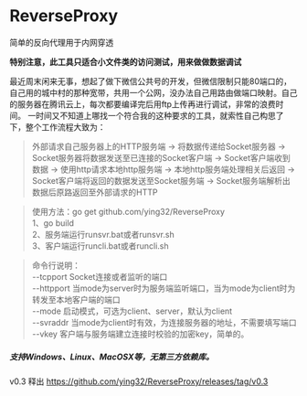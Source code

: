 # ReverseProxy
简单的反向代理用于内网穿透  

**特别注意，此工具只适合小文件类的访问测试，用来做做数据调试**  

最近周末闲来无事，想起了做下微信公共号的开发，但微信限制只能80端口的，自己用的城中村的那种宽带，共用一个公网，没办法自己用路由做端口映射。自己的服务器在腾讯云上，每次都要编译完后用ftp上传再进行调试，非常的浪费时间。 一时间又不知道上哪找一个符合我的这种要求的工具，就索性自己构思了下，整个工作流程大致为：   


> 外部请求自己服务器上的HTTP服务端 -> 将数据传递给Socket服务器 -> Socket服务器将数据发送至已连接的Socket客户端 -> Socket客户端收到数据 -> 使用http请求本地http服务端 -> 本地http服务端处理相关后返回 -> Socket客户端将返回的数据发送至Socket服务端 -> Socket服务端解析出数据后原路返回至外部请求的HTTP  
 

> 使用方法：go get github.com/ying32/ReverseProxy  
> 1、go build   
> 2、服务端运行runsvr.bat或者runsvr.sh    
> 3、客户端运行runcli.bat或者runcli.sh    

> 命令行说明：  
>  --tcpport    Socket连接或者监听的端口   
>  --httpport   当mode为server时为服务端监听端口，当为mode为client时为转发至本地客户端的端口  
>  --mode       启动模式，可选为client、server，默认为client  
>  --svraddr    当mode为client时有效，为连接服务器的地址，不需要填写端口  
>  --vkey       客户端与服务端建立连接时校验的加密key，简单的。

##### 支持Windows、Linux、MacOSX等，无第三方依赖库。

v0.3 释出 https://github.com/ying32/ReverseProxy/releases/tag/v0.3
